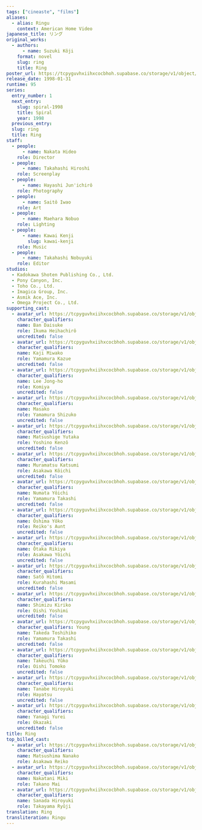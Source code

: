 ```yaml
---
tags: ["cineaste", "films"]
aliases:
  - alias: Ringu
    context: American Home Video
japanese_title: リング
original_works:
  - authors:
      - name: Suzuki Kôji
    format: novel
    slug: ring
    title: Ring
poster_url: https://tcpyguvhxiihxcocbhoh.supabase.co/storage/v1/object/public/godzilla-cineaste-public/content/films/ring-1998/posters/ring-1998.jpg
release_date: 1998-01-31
runtime: 95
series:
  entry_number: 1
  next_entry:
    slug: spiral-1998
    title: Spiral
    year: 1998
  previous_entry:
  slug: ring
  title: Ring
staff:
  - people:
      - name: Nakata Hideo
    role: Director
  - people:
      - name: Takahashi Hiroshi
    role: Screenplay
  - people:
      - name: Hayashi Jun'ichirô
    role: Photography
  - people:
      - name: Saitô Iwao
    role: Art
  - people:
      - name: Maehara Nobuo
    role: Lighting
  - people:
      - name: Kawai Kenji
        slug: kawai-kenji
    role: Music
  - people:
      - name: Takahashi Nobuyuki
    role: Editor
studios:
  - Kadokawa Shoten Publishing Co., Ltd.
  - Pony Canyon, Inc.
  - Toho Co., Ltd.
  - Imagica Group, Inc.
  - Asmik Ace, Inc.
  - Omega Project Co., Ltd.
supporting_cast:
  - avatar_url: https://tcpyguvhxiihxcocbhoh.supabase.co/storage/v1/object/public/godzilla-cineaste-public/content/films/ring-1998/cast-avatars/daisuke-ban-0.jpg
    character_qualifiers:
    name: Ban Daisuke
    role: Ikuma Heihachirô
    uncredited: false
  - avatar_url: https://tcpyguvhxiihxcocbhoh.supabase.co/storage/v1/object/public/godzilla-cineaste-public/content/films/ring-1998/cast-avatars/miwako-kaji-0.jpg
    character_qualifiers:
    name: Kaji Miwako
    role: Yamamura Kazue
    uncredited: false
  - avatar_url: https://tcpyguvhxiihxcocbhoh.supabase.co/storage/v1/object/public/godzilla-cineaste-public/content/films/ring-1998/cast-avatars/lee-jong-ho-0.jpg
    character_qualifiers:
    name: Lee Jong-ho
    role: Komiya
    uncredited: false
  - avatar_url: https://tcpyguvhxiihxcocbhoh.supabase.co/storage/v1/object/public/godzilla-cineaste-public/content/films/ring-1998/cast-avatars/masako-0.jpg
    character_qualifiers:
    name: Masako
    role: Yamamura Shizuko
    uncredited: false
  - avatar_url: https://tcpyguvhxiihxcocbhoh.supabase.co/storage/v1/object/public/godzilla-cineaste-public/content/films/ring-1998/cast-avatars/yutaka-matsushige-0.jpg
    character_qualifiers:
    name: Matsushige Yutaka
    role: Yoshino Kenzô
    uncredited: false
  - avatar_url: https://tcpyguvhxiihxcocbhoh.supabase.co/storage/v1/object/public/godzilla-cineaste-public/content/films/ring-1998/cast-avatars/katsumi-muramatsu-0.jpg
    character_qualifiers:
    name: Muramatsu Katsumi
    role: Asakawa Kôichi
    uncredited: false
  - avatar_url: https://tcpyguvhxiihxcocbhoh.supabase.co/storage/v1/object/public/godzilla-cineaste-public/content/films/ring-1998/cast-avatars/yoichi-numata-0.jpg
    character_qualifiers:
    name: Numata Yôichi
    role: Yamamura Takashi
    uncredited: false
  - avatar_url: https://tcpyguvhxiihxcocbhoh.supabase.co/storage/v1/object/public/godzilla-cineaste-public/content/films/ring-1998/cast-avatars/yoko-oshima-0.jpg
    character_qualifiers:
    name: Ôshima Yôko
    role: Reiko's Aunt
    uncredited: false
  - avatar_url: https://tcpyguvhxiihxcocbhoh.supabase.co/storage/v1/object/public/godzilla-cineaste-public/content/films/ring-1998/cast-avatars/rikiya-otaka-0.jpg
    character_qualifiers:
    name: Ôtaka Rikiya
    role: Asakawa Yôichi
    uncredited: false
  - avatar_url: https://tcpyguvhxiihxcocbhoh.supabase.co/storage/v1/object/public/godzilla-cineaste-public/content/films/ring-1998/cast-avatars/hitomi-sato-0.jpg
    character_qualifiers:
    name: Satô Hitomi
    role: Kurahashi Masami
    uncredited: false
  - avatar_url: https://tcpyguvhxiihxcocbhoh.supabase.co/storage/v1/object/public/godzilla-cineaste-public/content/films/ring-1998/cast-avatars/kiriko-shimizu-0.jpg
    character_qualifiers:
    name: Shimizu Kiriko
    role: Oishi Yoshimi
    uncredited: false
  - avatar_url: https://tcpyguvhxiihxcocbhoh.supabase.co/storage/v1/object/public/godzilla-cineaste-public/content/films/ring-1998/cast-avatars/toshihiko-takeda-0.jpg
    character_qualifiers: Young
    name: Takeda Toshihiko
    role: Yamamura Takashi
    uncredited: false
  - avatar_url: https://tcpyguvhxiihxcocbhoh.supabase.co/storage/v1/object/public/godzilla-cineaste-public/content/films/ring-1998/cast-avatars/yuko-takeuchi-0.jpg
    character_qualifiers:
    name: Takeuchi Yûko
    role: Oishi Tomoko
    uncredited: false
  - avatar_url: https://tcpyguvhxiihxcocbhoh.supabase.co/storage/v1/object/public/godzilla-cineaste-public/content/films/ring-1998/cast-avatars/hiroyuki-tanabe-0.jpg
    character_qualifiers:
    name: Tanabe Hiroyuki
    role: Hayatsu
    uncredited: false
  - avatar_url: https://tcpyguvhxiihxcocbhoh.supabase.co/storage/v1/object/public/godzilla-cineaste-public/content/films/ring-1998/cast-avatars/yurei-yanagi-0.jpg
    character_qualifiers:
    name: Yanagi Yurei
    role: Okazaki
    uncredited: false
title: Ring
top_billed_cast:
  - avatar_url: https://tcpyguvhxiihxcocbhoh.supabase.co/storage/v1/object/public/godzilla-cineaste-public/content/films/ring-1998/cast-avatars/nanako-matsushima-0.jpg
    character_qualifiers:
    name: Matsushima Nanako
    role: Asakawa Reiko
  - avatar_url: https://tcpyguvhxiihxcocbhoh.supabase.co/storage/v1/object/public/godzilla-cineaste-public/content/films/ring-1998/cast-avatars/miki-nakatani-0.jpg
    character_qualifiers:
    name: Nakatani Miki
    role: Takano Mai
  - avatar_url: https://tcpyguvhxiihxcocbhoh.supabase.co/storage/v1/object/public/godzilla-cineaste-public/content/films/ring-1998/cast-avatars/hiroyuki-sanada-0.jpg
    character_qualifiers:
    name: Sanada Hiroyuki
    role: Takayama Ryûji
translation: Ring
transliteration: Ringu
---
```

